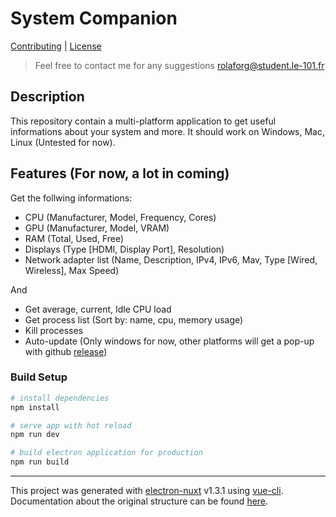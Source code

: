 # System Companion

[Contributing](https://github.com/romslf/system-companion/blob/master/CONTRIBUTING.md) | 
[License](https://github.com/romslf/system-companion/blob/master/LICENSE)

> Feel free to contact me for any suggestions [rolaforg@student.le-101.fr](mailto:rolaforg@student.le-101.fr?subject=[GitHub]%20System%20Companion)

## Description

This repository contain a multi-platform application to get useful informations about your system and more.
It should work on Windows, Mac, Linux (Untested for now).


## Features (For now, a lot in coming)

Get the follwing informations:

- CPU (Manufacturer, Model, Frequency, Cores)
- GPU (Manufacturer, Model, VRAM)
- RAM (Total, Used, Free)
- Displays (Type [HDMI, Display Port], Resolution)
- Network adapter list (Name, Description, IPv4, IPv6, Mav, Type [Wired, Wireless], Max Speed)

And

- Get average, current, Idle CPU load
- Get process list (Sort by: name, cpu, memory usage)
- Kill processes
- Auto-update (Only windows for now, other platforms will get a pop-up with github [release](https://github.com/romslf/system-companion/releases/latest))

### Build Setup

``` bash
# install dependencies
npm install

# serve app with hot reload
npm run dev

# build electron application for production
npm run build


```

---

This project was generated with [electron-nuxt](https://github.com/michalzaq12/electron-nuxt) v1.3.1 using [vue-cli](https://github.com/vuejs/vue-cli). Documentation about the original structure can be found [here](https://github.com/michalzaq12/electron-nuxt/blob/master/README.md).
